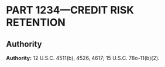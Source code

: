 # PART 1234—CREDIT RISK RETENTION


## Authority

**Authority:** 12 U.S.C. 4511(b), 4526, 4617; 15 U.S.C. 78o-11(b)(2).


